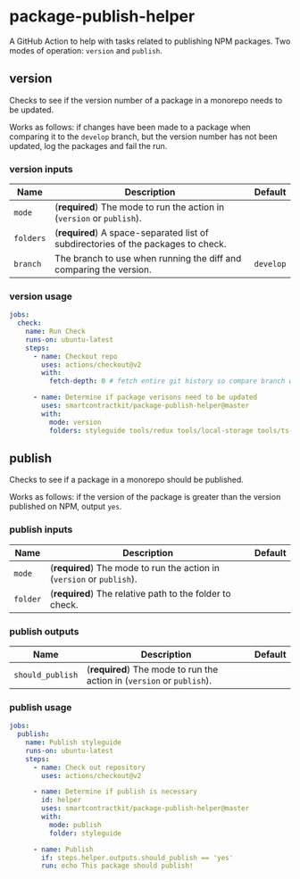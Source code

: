 # package-publish-helper

A GitHub Action to help with tasks related to publishing NPM packages. Two modes of operation: `version` and `publish`.

## version

Checks to see if the version number of a package in a monorepo needs to be updated.

Works as follows: if changes have been made to a package when comparing it to the `develop` branch, but the version number has not been updated, log the packages and fail the run.

### version inputs

| Name      | Description                                                                       | Default   |
| --------- | --------------------------------------------------------------------------------- | --------- |
| `mode`    | (**required**) The mode to run the action in (`version` or `publish`).            |           |
| `folders` | (**required**) A space-separated list of subdirectories of the packages to check. |           |
| `branch`  | The branch to use when running the diff and comparing the version.                | `develop` |

### version usage

```yaml
jobs:
  check:
    name: Run Check
    runs-on: ubuntu-latest
    steps:
      - name: Checkout repo
        uses: actions/checkout@v2
        with:
          fetch-depth: 0 # fetch entire git history so compare branch will be available

      - name: Determine if package verisons need to be updated
        uses: smartcontractkit/package-publish-helper@master
        with:
          mode: version
          folders: styleguide tools/redux tools/local-storage tools/ts-helpers tools/json-api-client
```

## publish

Checks to see if a package in a monorepo should be published.

Works as follows: if the version of the package is greater than the version published on NPM, output `yes`.

### publish inputs

| Name     | Description                                                            | Default |
| -------- | ---------------------------------------------------------------------- | ------- |
| `mode`   | (**required**) The mode to run the action in (`version` or `publish`). |         |
| `folder` | (**required**) The relative path to the folder to check.               |         |

### publish outputs

| Name             | Description                                                            | Default |
| ---------------- | ---------------------------------------------------------------------- | ------- |
| `should_publish` | (**required**) The mode to run the action in (`version` or `publish`). |         |

### publish usage

```yaml
jobs:
  publish:
    name: Publish styleguide
    runs-on: ubuntu-latest
    steps:
      - name: Check out repository
        uses: actions/checkout@v2

      - name: Determine if publish is necessary
        id: helper
        uses: smartcontractkit/package-publish-helper@master
        with:
          mode: publish
          folder: styleguide

      - name: Publish
        if: steps.helper.outputs.should_publish == 'yes'
        run: echo This package should publish!
```
